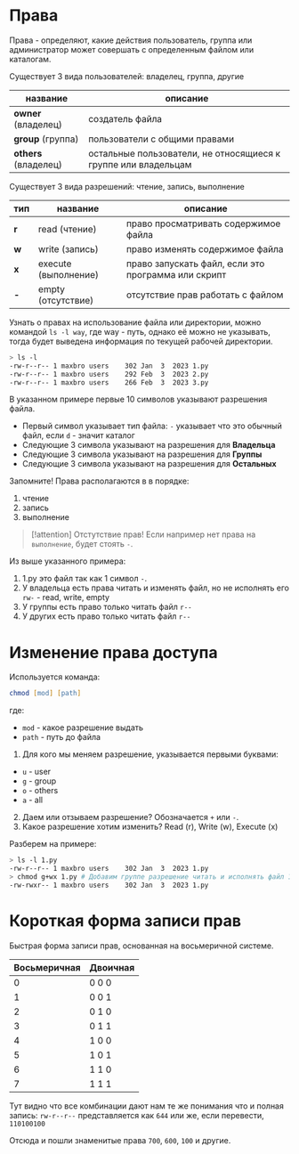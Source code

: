 # Права

Права - определяют, какие действия пользователь, группа или администратор может совершать с определенным файлом или каталогам.

Существует 3 вида пользователей: владелец, группа, другие

название | описание
-------|------
**owner** (владелец) | создатель файла
**group** (группа) | пользователи с общими правами
**others** (владелец) | остальные пользователи, не относящиеся к группе или владельцам


Существует 3 вида разрешений: чтение, запись, выполнение

тип | название | описание
---|--------|------
**r** | read (чтение) | право просматривать содержимое файла
**w** | write (запись) | право изменять содержимое файла
**x** | execute (выполнение) | право запускать файл, если это программа или скрипт
**-**| empty (отсутствие) | отсутствие прав работать с файлом

Узнать о правах на использование файла или директории, можно командой `ls -l way`, где way - путь, однако её можно не указывать, тогда будет выведена информация по текущей рабочей директории.

```zsh
> ls -l
-rw-r--r-- 1 maxbro users    302 Jan  3  2023 1.py
-rw-r--r-- 1 maxbro users    292 Feb  3  2023 2.py
-rw-r--r-- 1 maxbro users    266 Feb  3  2023 3.py
```

В указанном примере первые 10 символов указывают разрешения файла.

- Первый символ указывает тип файла: `-` указывает что это обычный файл, если `d` - значит каталог
- Следующие 3 символа указывают на разрешения для **Владельца**
- Следующие 3 символа указывают на разрешения для **Группы**
- Следующие 3 символа указывают на разрешения для **Остальных**

Запомните! Права располагаются в в порядке:

1) чтение
2) запись
3) выполнение

> [!attention] Отстутствие прав!
> Если например нет права на `выполнение`, будет стоять `-`.

Из выше указанного примера:

1) 1.py это файл так как 1 символ `-`.
2) У владельца есть права читать и изменять файл, но не исполнять его `rw-` - read, write, empty
3) У группы есть право только читать файл `r--`
4) У других есть право только читать файл `r--`

# Изменение права доступа

Используется команда:

```zsh
chmod [mod] [path]
```

где:
- `mod` - какое разрешение выдать
- `path` -  путь до файла 

1) Для кого мы меняем разрешение, указывается первыми буквами:

- `u` - user
- `g` - group
- `o` - others
- `a` - all

2) Даем или отзываем разрешение? Обозначается `+` или `-`.
3) Какое разрешение хотим изменить? Read (r), Write (w), Execute (x)

Разберем на примере:

```zsh
> ls -l 1.py
-rw-r--r-- 1 maxbro users    302 Jan  3  2023 1.py
> chmod g+wx 1.py # Добавим группе разрешение читать и исполнять файл 1.py
-rw-rwxr-- 1 maxbro users    302 Jan  3  2023 1.py
```

# Короткая форма записи прав

Быстрая форма записи прав, основанная на восьмеричной системе.

|**Восьмеричная**|**Двоичная**|
|---|---|
|0|0 0 0|
|1|0 0 1|
|2|0 1 0|
|3|0 1 1|
|4|1 0 0|
|5|1 0 1|
|6|1 1 0|
|7|1 1 1|

Тут видно что все комбинации дают нам те же понимания что и полная запись:
`rw-r--r--` представляется как `644` или же, если перевести, `110100100`

Отсюда и пошли знаменитые права `700`, `600`, `100` и другие.
